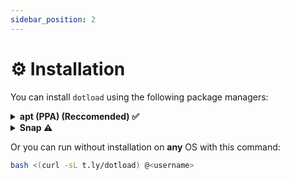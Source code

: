```yaml
---
sidebar_position: 2
---
```


# ⚙️ Installation

You can install `dotload` using the following package managers:

<details>
  <summary><b>apt (PPA) (Reccomended) ✅</b></summary>

  ```bash
  sudo add-apt-repository ppa:salumin/tools
  sudo apt update
  sudo apt install dotload
  ```
</details>

<details>
  <summary><b>Snap ⚠️</b></summary>

  ⚠️ **WARNING**: The **snap** version of the package may not work with custom installation scripts

  ```bash
  curl -O https://github.com/okineadev/dotload/releases/download/v1.0.2/dotload_1.0.2_all.snap
  sudo snap install dotload_1.0.2_all.snap --dangerous
  ```
</details>

Or you can run without installation on **any** OS with this command:

```bash
bash <(curl -sL t.ly/dotload) @<username>
```